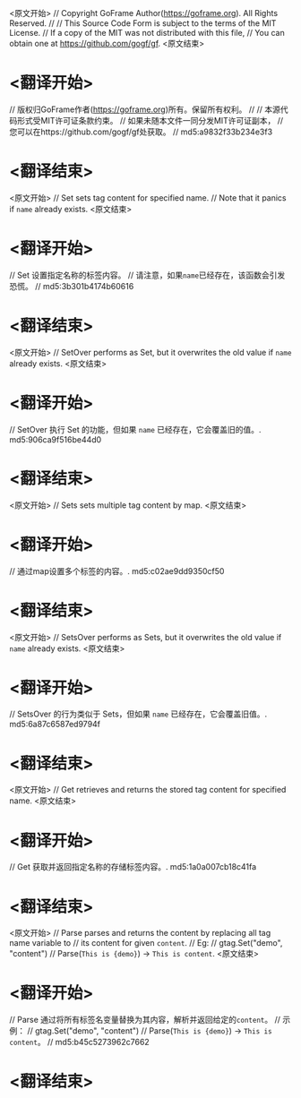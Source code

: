 
<原文开始>
// Copyright GoFrame Author(https://goframe.org). All Rights Reserved.
//
// This Source Code Form is subject to the terms of the MIT License.
// If a copy of the MIT was not distributed with this file,
// You can obtain one at https://github.com/gogf/gf.
<原文结束>

# <翻译开始>
// 版权归GoFrame作者(https://goframe.org)所有。保留所有权利。
//
// 本源代码形式受MIT许可证条款约束。
// 如果未随本文件一同分发MIT许可证副本，
// 您可以在https://github.com/gogf/gf处获取。
// md5:a9832f33b234e3f3
# <翻译结束>


<原文开始>
// Set sets tag content for specified name.
// Note that it panics if `name` already exists.
<原文结束>

# <翻译开始>
// Set 设置指定名称的标签内容。
// 请注意，如果`name`已经存在，该函数会引发恐慌。
// md5:3b301b4174b60616
# <翻译结束>


<原文开始>
// SetOver performs as Set, but it overwrites the old value if `name` already exists.
<原文结束>

# <翻译开始>
// SetOver 执行 Set 的功能，但如果 `name` 已经存在，它会覆盖旧的值。. md5:906ca9f516be44d0
# <翻译结束>


<原文开始>
// Sets sets multiple tag content by map.
<原文结束>

# <翻译开始>
// 通过map设置多个标签的内容。. md5:c02ae9dd9350cf50
# <翻译结束>


<原文开始>
// SetsOver performs as Sets, but it overwrites the old value if `name` already exists.
<原文结束>

# <翻译开始>
// SetsOver 的行为类似于 Sets，但如果 `name` 已经存在，它会覆盖旧值。. md5:6a87c6587ed9794f
# <翻译结束>


<原文开始>
// Get retrieves and returns the stored tag content for specified name.
<原文结束>

# <翻译开始>
// Get 获取并返回指定名称的存储标签内容。. md5:1a0a007cb18c41fa
# <翻译结束>


<原文开始>
// Parse parses and returns the content by replacing all tag name variable to
// its content for given `content`.
// Eg:
// gtag.Set("demo", "content")
// Parse(`This is {demo}`) -> `This is content`.
<原文结束>

# <翻译开始>
// Parse 通过将所有标签名变量替换为其内容，解析并返回给定的`content`。
// 示例：
// gtag.Set("demo", "content")
// Parse(`This is {demo}`) -> `This is content`。
// md5:b45c5273962c7662
# <翻译结束>

